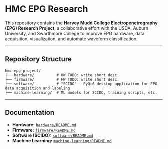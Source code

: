 
# HMC EPG Research

This repository contains the **Harvey Mudd College Electropenetrography (EPG) Research Project**, a collaborative effort with the USDA, Auburn University, and Swarthmore College to improve EPG hardware, data acquisition, visualization, and automate waveform classification.

---

## Repository Structure

```
hmc-epg-project/
├── hardware/          # HW TODO: write short desc.
├── firmware/          # FW TODO: write short desc.
├── software/          # "SCIDO" - PyQt6 desktop application for EPG data acquisition and labeling
├── machine-learning/  # ML models for SCIDO, training scripts, etc.
```

---

## Documentation
- **Hardware:** [`hardware/README.md`](hardware/README.md)  
- **Firmware:** [`firmware/README.md`](firmware/README.md)  
- **Software (SCIDO):** [`software/README.md`](software/README.md)  
- **Machine Learning:** [`machine-learning/README.md`](machine-learning/README.md)  

